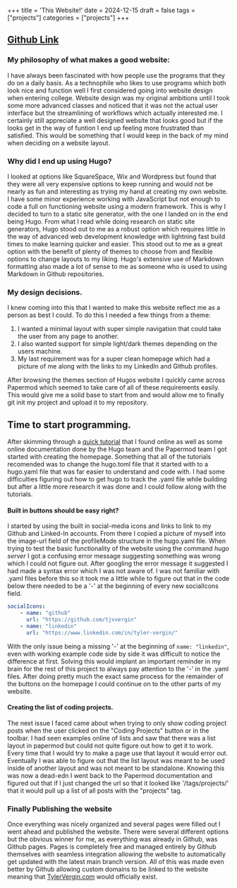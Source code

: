 +++
title = 'This Website!'
date = 2024-12-15
draft = false
tags = ["projects"]
categories = ["projects"]
+++
## [Github Link](https://github.com/tjvvergin/myportfolio)
### My philosophy of what makes a good website:
I have always been fascinated with how people use the programs that they do on a daily basis. As a technophile who likes to use programs which both look nice and function well I first considered going into website design when entering college. Website design was my original ambitions until I took some more advanced classes and noticed that it was not the actual user interface but the streamlining of workflows which actually interested me. I certainly still appreciate a well designed website that looks good but if the looks get in the way of funtion I end up feeling more frustrated than satisfied. This would be something that I would keep in the back of my mind when deciding on a website layout.
### Why did I end up using Hugo?
 I looked at options like SquareSpace, Wix and Wordpress but found that they were all very expensive options to keep running and would not be nearly as fun and interesting as trying my hand at creating my own website. I have some minor experience working with JavaScript but not enough to code a full on functioning website using a modern framework. This is why I decided to turn to a static site generator, with the one I landed on in the end being Hugo. From what I read while doing research on static site generators, Hugo stood out to me as a robust option which requires little in the way of advanced web development knowledge with lightning fast build times to make learning quicker and easier. This stood out to me as a great option with the benefit of plenty of themes to choose from and flexible options to change layouts to my liking. Hugo's extensive use of Markdown formatting also made a lot of sense to me as someone who is used to using Markdown in Github repositories. 
### My design decisions.
I knew coming into this that I wanted to make this website reflect me as a person as best I could. To do this I needed a few things from a theme: 
1. I wanted a minimal layout with super simple navigation that could take the user from any page to another. 
2. I also wanted support for simple light/dark themes depending on the users machine. 
3. My last requirement was for a super clean homepage which had a picture of me along with the links to my LinkedIn and Github profiles.

After browsing the themes section of Hugos website I quickly came across Papermod which seemed to take care of all of these requirements easily. This would give me a solid base to start from and would allow me to finally git init my project and upload it to my repository.
## Time to start programming.
After skimming through a [quick tutorial](https://www.youtube.com/watch?v=hjD9jTi_DQ4) that I found online as well as some online documentation done by the Hugo team and the Papermod team I got started with creating the homepage. Something that all of the tutorials recomended was to change the hugo.toml file that it started with to a hugo.yaml file that was far easier to understand and code with. I had some difficulties figuring out how to get hugo to track the .yaml file while building but after a little more research it was done and I could follow along with the tutorials.

#### Built in buttons should be easy right?
I started by using the built in social-media icons and links to link to my Github and Linked-In accounts. From there I copied a picture of myself into the image-url field of the profileMode structure in the hugo.yaml file. When trying to test the basic functionality of the website using the command *hugo server* I got a confusing error message suggesting something was wrong which I could not figure out. After googling the error message it suggested I had made a syntax error which I was not aware of. I was not familiar with .yaml files before this so it took me a little while to figure out that in the code below there needed to be a '-' at the beginning of every new socialIcons field. 
```yaml
socialIcons: 
    - name: "github"
      url: "https://github.com/tjvvergin"
    - name: "linkedin"
      url: "https://www.linkedin.com/in/tyler-vergin/"
```
With the only issue being a missing '-' at the beginning of `name: "linkedin"`, even with working example code side by side it was difficult to notice the difference at first. Solving this would implant an important reminder in my brain for the rest of this project to always pay attention to the '-' in the .yaml files. After doing pretty much the exact same process for the remainder of the buttons on the homepage I could continue on to the other parts of my website. 

#### Creating the list of coding projects.
The next issue I faced came about when trying to only show coding project posts when the user clicked on the "Coding Projects" button or in the toolbar. I had seen examples online of lists and saw that there was a list layout in papermod but could not quite figure out how to get it to work. Every time that I would try to make a page use that layout it would error out. Eventually I was able to figure out that the list layout was meant to be used inside of another layout and was not meant to be standalone. Knowing this was now a dead-edn I went back to the Papermod documentation and figured out that if I just changed the url so that it looked like '/tags/projects/' that it would pull up a list of all posts with the "projects" tag. 

### Finally Publishing the website
Once everything was nicely organized and several pages were filled out I went ahead and published the website. There were several different options but the obvious winner for me, as everything was already in Github, was Github pages. Pages is completely free and managed entirely by Github themselves with seamless integration allowing the website to automatically get updated with the latest main branch version. All of this was made even better by Github allowing custom domains to be linked to the website meaning that [TylerVergin.com](https://tylervergin.com) would officially exist.




